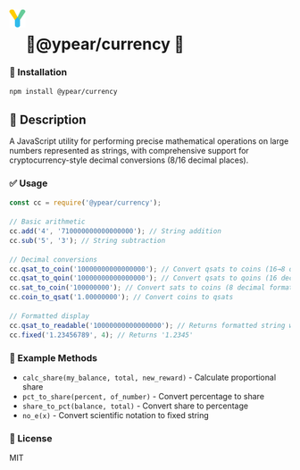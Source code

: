 # <img src="https://github.com/benzmuircroft/temp/blob/main/Yjs1.png" height="32" style="vertical-align:40px;"/>🍐@ypear/currency 🧮

### 💾 Installation
```bash
npm install @ypear/currency
```

## 👀 Description
A JavaScript utility for performing precise mathematical operations on large numbers represented as strings, with comprehensive support for cryptocurrency-style decimal conversions (8/16 decimal places).

### ✅ Usage
```javascript
const cc = require('@ypear/currency');

// Basic arithmetic
cc.add('4', '710000000000000000'); // String addition
cc.sub('5', '3'); // String subtraction

// Decimal conversions
cc.qsat_to_coin('10000000000000000'); // Convert qsats to coins (16→8 decimal places)
cc.qsat_to_qoin('10000000000000000'); // Convert qsats to qoins (16 decimal format)
cc.sat_to_coin('100000000'); // Convert sats to coins (8 decimal format)
cc.coin_to_qsat('1.00000000'); // Convert coins to qsats

// Formatted display
cc.qsat_to_readable('10000000000000000'); // Returns formatted string with subscript digits
cc.fixed('1.23456789', 4); // Returns '1.2345'
```

### 🧰 Example Methods
- `calc_share(my_balance, total, new_reward)` - Calculate proportional share
- `pct_to_share(percent, of_number)` - Convert percentage to share
- `share_to_pct(balance, total)` - Convert share to percentage
- `no_e(x)` - Convert scientific notation to fixed string


### 📜 License
MIT

